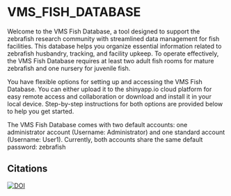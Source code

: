 # VMS_FISH_DATABASE

Welcome to the VMS Fish Database, a tool designed to support the zebrafish research community with streamlined data management for fish facilities. This database helps you organize essential information related to zebrafish husbandry, tracking, and facility upkeep. To operate effectively, the VMS Fish Database requires at least two adult fish rooms for mature zebrafish and one nursery for juvenile fish.

You have flexible options for setting up and accessing the VMS Fish Database. You can either upload it to the shinyapp.io cloud platform for easy remote access and collaboration or download and install it in your local device. Step-by-step instructions for both options are provided below to help you get started.

The VMS Fish Database comes with two default accounts: one administrator account (Username: Administrator) and one standard account (Username: User1). Currently, both accounts share the same default password: zebrafish

## Citations
[![DOI](https://zenodo.org/badge/895200394.svg)](https://doi.org/10.5281/zenodo.14231783)
